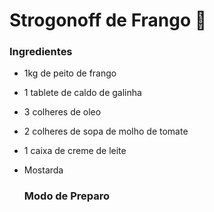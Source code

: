 # Strogonoff de Frango :chicken:

<h3>Ingredientes</h3>

- 1kg de peito de frango

- 1 tablete de caldo de galinha

- 3 colheres de oleo

- 2 colheres de sopa de molho de tomate

- 1 caixa de creme de leite

- Mostarda

  <h3>Modo de Preparo</h3>

  

  
